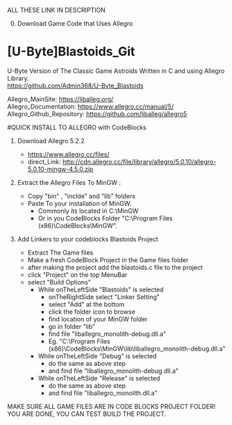 ALL THESE LINK IN DESCRIPTION  

0. Download Game Code that Uses Allegro  

# [U-Byte]Blastoids_Git 
 U-Byte Version of The Classic Game Astroids Written in C and using Allegro Library.  
 https://github.com/Admin368/U-Byte_Blastoids
 
Allegro_MainSite: https://liballeg.org/  
Allegro_Documentation: https://www.allegro.cc/manual/5/  
Allegro_Github_Repository: https://github.com/liballeg/allegro5  
  

  
#QUICK INSTALL TO ALLEGRO with CodeBlocks  
1. Download Allegro 5.2.2  
   - https://www.allegro.cc/files/
   - direct_Link: http://cdn.allegro.cc/file/library/allegro/5.0.10/allegro-5.0.10-mingw-4.5.0.zip
  
2. Extract the Allegro Files To MinGW :
   - Copy "bin" , "inclde" and "lib" folders  
   - Paste To your installation of MinGW.  
     - Commonly its located in C:\MinGW  
     - Or in you CodeBlocks Folder "C:\Program Files (x86)\CodeBlocks\MinGW".  
  
3. Add Linkers to your codeblocks Blastoids Project  
   - Extract The Game files
   - Make a fresh CodeBlock Project in the Game files folder
   - after making the project add the blastoids.c file to the project 
   - click "Project" on the top MenuBar  
   - select  "Build Options"<br/>
     - While onTheLeftSide "Blastoids" is selected  
         - onTheRightSide select "Linker Setting"  
         - select "Add" at the bottom  
         - click the folder icon to browse  
         - find location of your MinGW folder  
         - go in folder "lib"  
         - find file "liballegro_monolith-debug.dll.a"  
         - Eg. "C:\Program Files (x86)\CodeBlocks\MinGW\lib\liballegro_monolith-debug.dll.a"  
     - While onTheLeftSide "Debug" is selected  
         - do the same as above step  
         - and find file "liballegro_monolith-debug.dll.a"  
     - While onTheLeftSide "Release" is selected  
         - do the same as above step  
         - and find file "liballegro_monolith.dll.a" 
         
MAKE SURE ALL GAME FILES ARE IN CODE BLOCKS PROJECT FOLDER!  
YOU ARE DONE, YOU CAN TEST BUILD THE PROJECT.    

